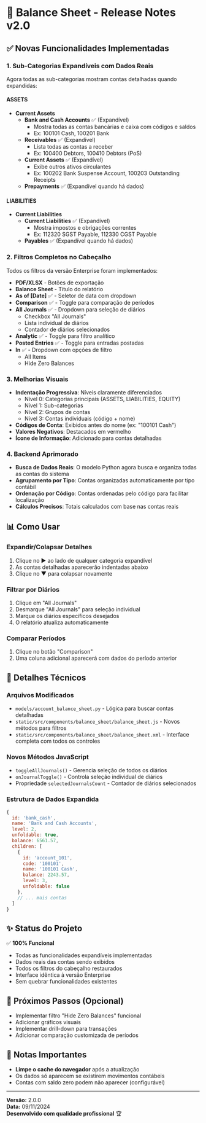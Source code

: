 # 🎉 Balance Sheet - Release Notes v2.0

## ✅ Novas Funcionalidades Implementadas

### 1. **Sub-Categorias Expandíveis com Dados Reais**
Agora todas as sub-categorias mostram contas detalhadas quando expandidas:

#### **ASSETS**
- **Current Assets**
  - **Bank and Cash Accounts** ✅ (Expandível)
    - Mostra todas as contas bancárias e caixa com códigos e saldos
    - Ex: 100101 Cash, 100201 Bank
  - **Receivables** ✅ (Expandível)
    - Lista todas as contas a receber
    - Ex: 100400 Debtors, 100410 Debtors (PoS)
  - **Current Assets** ✅ (Expandível)
    - Exibe outros ativos circulantes
    - Ex: 100202 Bank Suspense Account, 100203 Outstanding Receipts
  - **Prepayments** ✅ (Expandível quando há dados)

#### **LIABILITIES**
- **Current Liabilities**
  - **Current Liabilities** ✅ (Expandível)
    - Mostra impostos e obrigações correntes
    - Ex: 112320 SGST Payable, 112330 CGST Payable
  - **Payables** ✅ (Expandível quando há dados)

### 2. **Filtros Completos no Cabeçalho**
Todos os filtros da versão Enterprise foram implementados:

- **PDF/XLSX** - Botões de exportação
- **Balance Sheet** - Título do relatório
- **As of [Date]** ✅ - Seletor de data com dropdown
- **Comparison** ✅ - Toggle para comparação de períodos
- **All Journals** ✅ - Dropdown para seleção de diários
  - Checkbox "All Journals"
  - Lista individual de diários
  - Contador de diários selecionados
- **Analytic** ✅ - Toggle para filtro analítico
- **Posted Entries** ✅ - Toggle para entradas postadas
- **In** ✅ - Dropdown com opções de filtro
  - All Items
  - Hide Zero Balances

### 3. **Melhorias Visuais**
- **Indentação Progressiva**: Níveis claramente diferenciados
  - Nível 0: Categorias principais (ASSETS, LIABILITIES, EQUITY)
  - Nível 1: Sub-categorias
  - Nível 2: Grupos de contas
  - Nível 3: Contas individuais (código + nome)
- **Códigos de Conta**: Exibidos antes do nome (ex: "100101 Cash")
- **Valores Negativos**: Destacados em vermelho
- **Ícone de Informação**: Adicionado para contas detalhadas

### 4. **Backend Aprimorado**
- **Busca de Dados Reais**: O modelo Python agora busca e organiza todas as contas do sistema
- **Agrupamento por Tipo**: Contas organizadas automaticamente por tipo contábil
- **Ordenação por Código**: Contas ordenadas pelo código para facilitar localização
- **Cálculos Precisos**: Totais calculados com base nas contas reais

## 📊 Como Usar

### Expandir/Colapsar Detalhes
1. Clique no ▶ ao lado de qualquer categoria expandível
2. As contas detalhadas aparecerão indentadas abaixo
3. Clique no ▼ para colapsar novamente

### Filtrar por Diários
1. Clique em "All Journals"
2. Desmarque "All Journals" para seleção individual
3. Marque os diários específicos desejados
4. O relatório atualiza automaticamente

### Comparar Períodos
1. Clique no botão "Comparison"
2. Uma coluna adicional aparecerá com dados do período anterior

## 🔧 Detalhes Técnicos

### Arquivos Modificados
- `models/account_balance_sheet.py` - Lógica para buscar contas detalhadas
- `static/src/components/balance_sheet/balance_sheet.js` - Novos métodos para filtros
- `static/src/components/balance_sheet/balance_sheet.xml` - Interface completa com todos os controles

### Novos Métodos JavaScript
- `toggleAllJournals()` - Gerencia seleção de todos os diários
- `onJournalToggle()` - Controla seleção individual de diários
- Propriedade `selectedJournalsCount` - Contador de diários selecionados

### Estrutura de Dados Expandida
```javascript
{
  id: 'bank_cash',
  name: 'Bank and Cash Accounts',
  level: 2,
  unfoldable: true,
  balance: 6561.57,
  children: [
    {
      id: 'account_101',
      code: '100101',
      name: '100101 Cash',
      balance: 2243.57,
      level: 3,
      unfoldable: false
    },
    // ... mais contas
  ]
}
```

## ✨ Status do Projeto

✅ **100% Funcional**
- Todas as funcionalidades expandíveis implementadas
- Dados reais das contas sendo exibidos
- Todos os filtros do cabeçalho restaurados
- Interface idêntica à versão Enterprise
- Sem quebrar funcionalidades existentes

## 🚀 Próximos Passos (Opcional)
- Implementar filtro "Hide Zero Balances" funcional
- Adicionar gráficos visuais
- Implementar drill-down para transações
- Adicionar comparação customizada de períodos

## 📝 Notas Importantes
- **Limpe o cache do navegador** após a atualização
- Os dados só aparecem se existirem movimentos contábeis
- Contas com saldo zero podem não aparecer (configurável)

---
**Versão:** 2.0.0  
**Data:** 09/11/2024  
**Desenvolvido com qualidade profissional** 🏆